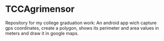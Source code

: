 # TCCAgrimensor
Repository for my college graduation work: An android app wich capture gps coordinates, create a polygon, shows its perimeter and area values in meters and draw it in google maps.
